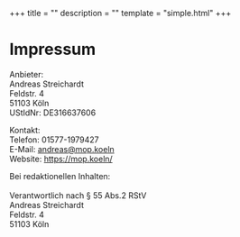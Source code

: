 +++
title = ""
description = ""
template = "simple.html"
+++
# Impressum

Anbieter:<br>
Andreas Streichardt<br>
Feldstr. 4<br>
51103 Köln<br>
UStIdNr: DE316637606

Kontakt:<br>
Telefon: 01577-1979427<br>
E-Mail: andreas@mop.koeln<br>
Website: https://mop.koeln/

Bei redaktionellen Inhalten:<br>
 <br>
Verantwortlich nach § 55 Abs.2 RStV<br>
Andreas Streichardt<br>
Feldstr. 4<br>
51103 Köln
